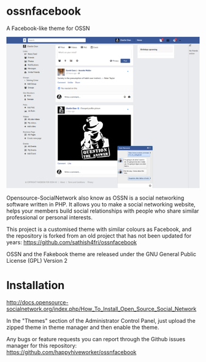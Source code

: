 ossnfacebook
============

A Facebook-like theme  for OSSN 

![Preview of Fakebook v4.0](fakebook-screenshot-desktop.png)


Opensource-SocialNetwork also know as OSSN is a social networking software written in PHP. It allows you to make a social networking website, helps your members build social relationships with people who share similar professional or personal interests.

This project is a customised theme with similar colours as Facebook, and the repository is forked from an old project that has not been updated for years: https://github.com/sathish4fri/ossnfacebook

OSSN and the Fakebook theme are released under the GNU General Public License (GPL) Version 2

Installation
============

http://docs.opensource-socialnetwork.org/index.php/How_To_Install_Open_Source_Social_Network

In the "Themes" section of the Administrator Control Panel, just upload the zipped theme in theme manager and then enable the theme.

Any bugs or feature requests you can report through the Github issues manager for this repository: https://github.com/happyhiveworker/ossnfacebook
